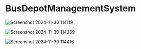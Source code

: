 # BusDepotManagementSystem


![Screenshot 2024-11-30 114119](https://github.com/user-attachments/assets/4cbbdc42-e1fa-40b6-8f0f-699b67ba00d9)

![Screenshot 2024-11-30 114259](https://github.com/user-attachments/assets/51e8ba64-7395-47c8-8c65-c2f630d80248)

![Screenshot 2024-11-30 114416](https://github.com/user-attachments/assets/61aa5b33-0c39-434a-8e3d-518c7d20a54e)
